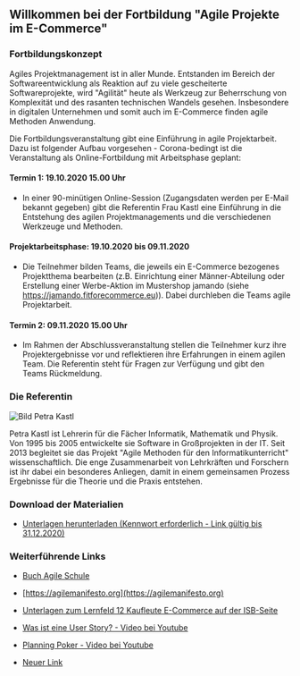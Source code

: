 ## Willkommen bei der Fortbildung "Agile Projekte im E-Commerce"

### Fortbildungskonzept

Agiles Projektmanagement ist in aller Munde. Entstanden im Bereich der Softwareentwicklung als Reaktion auf zu viele gescheiterte Softwareprojekte, wird "Agilität" heute als Werkzeug zur Beherrschung von Komplexität und des rasanten technischen Wandels gesehen. Insbesondere in digitalen Unternehmen und somit auch im E-Commerce finden agile Methoden Anwendung.

Die Fortbildungsveranstaltung gibt eine Einführung in agile Projektarbeit. Dazu ist folgender Aufbau vorgesehen - Corona-bedingt ist die Veranstaltung als Online-Fortbildung mit Arbeitsphase geplant:

#### Termin 1: 19.10.2020 15.00 Uhr
- In einer 90-minütigen Online-Session (Zugangsdaten werden per E-Mail bekannt gegeben) gibt die Referentin Frau Kastl eine Einführung in die Entstehung des agilen Projektmanagements und die verschiedenen Werkzeuge und Methoden.


#### Projektarbeitsphase: 19.10.2020 bis 09.11.2020 
- Die Teilnehmer bilden Teams, die jeweils ein E-Commerce bezogenes Projektthema bearbeiten (z.B. Einrichtung einer Männer-Abteilung oder Erstellung einer Werbe-Aktion im Mustershop jamando (siehe https://jamando.fitforecommerce.eu)). Dabei durchleben die Teams agile Projektarbeit.

#### Termin 2: 09.11.2020 15.00 Uhr
- Im Rahmen der Abschlussveranstaltung stellen die Teilnehmer kurz ihre Projektergebnisse vor und reflektieren ihre Erfahrungen in einem agilen Team. Die Referentin steht für Fragen zur Verfügung und gibt den Teams Rückmeldung.

### Die Referentin
![Bild Petra Kastl](https://www.hep-verlag.de/sites/999193.buchhandelsweb2.de/files/kastl_petra.jpg)

Petra Kastl ist Lehrerin für die Fächer Informatik, Mathematik und Physik. Von 1995 bis 2005 entwickelte sie Software in Großprojekten in der IT. Seit 2013 begleitet sie das Projekt "Agile Methoden für den Informatikunterricht" wissenschaftlich. Die enge Zusammenarbeit von Lehrkräften und Forschern ist ihr dabei ein besonderes Anliegen, damit in einem gemeinsamen Prozess Ergebnisse für die Theorie und die Praxis entstehen.

### Download der Materialien
- [Unterlagen herunterladen (Kennwort erforderlich - Link gültig bis 31.12.2020)](https://cloud.fitforecommerce.eu/index.php/s/pEW3T2NEIN9JRDA)


### Weiterführende Links
- [Buch Agile Schule](https://www.hep-verlag.de/shop/item/97830355-1053-9/agile-schule-von-peter-kastl-brichzin-broschur)
- [https://agilemanifesto.org](https://agilemanifesto.org)
- [Unterlagen zum Lernfeld 12 Kaufleute E-Commerce auf der ISB-Seite](http://www.isb.bayern.de/berufliche-schulen/materialien/e-commerce/lf12/)

- [Was ist eine User Story? - Video bei Youtube](https://youtu.be/K0qZNqxsps0)
- [Planning Poker - Video bei Youtube](https://youtu.be/DJwuvO3jFa4)

- [Neuer Link](https://youtube.com)
